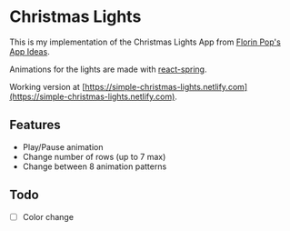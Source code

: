 # Christmas Lights

This is my implementation of the Christmas Lights App from [Florin Pop's App Ideas](https://github.com/florinpop17/app-ideas).

Animations for the lights are made with [react-spring](https://www.react-spring.io).

Working version at [https://simple-christmas-lights.netlify.com](https://simple-christmas-lights.netlify.com).

## Features

- Play/Pause animation
- Change number of rows (up to 7 max)
- Change between 8 animation patterns

## Todo

- [ ] Color change
